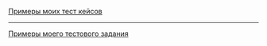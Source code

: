 [Примеры моих тест кейсов](https://docs.google.com/spreadsheets/d/1FpnvDwSoyMQPfJGqQ92W1bzZddM2XPY_ZmSkZfMpfJU/edit?usp=sharing)

---

[Примеры моего тестового задания](https://docs.google.com/spreadsheets/d/12WWJ5SuAeo317qP01cdDGtiTsR6WCXUoG8XGGaRBSAI/edit?usp=sharing)